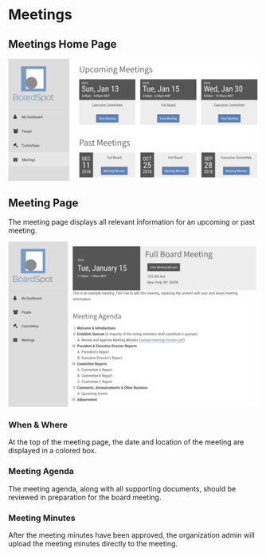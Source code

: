 # Meetings

## Meetings Home Page

![](../.gitbook/assets/screen-shot-2019-01-03-at-2.00.23-pm.png)

## Meeting Page

The meeting page displays all relevant information for an upcoming or past meeting. 

![](../.gitbook/assets/screen-shot-2019-01-03-at-2.07.57-pm.png)

### When & Where

At the top of the meeting page, the date and location of the meeting are displayed in a colored box.

### Meeting Agenda

The meeting agenda, along with all supporting documents, should be reviewed in preparation for the board meeting.

### Meeting Minutes

After the meeting minutes have been approved, the organization admin will upload the meeting minutes directly to the meeting.

